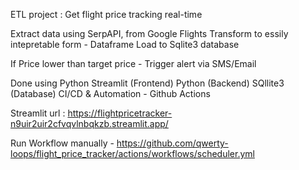 ETL project : Get flight price tracking real-time

Extract data using SerpAPI, from Google Flights
Transform to essily intepretable form - Dataframe
Load to Sqlite3 database

If Price lower than target price - Trigger alert via SMS/Email

Done using Python
Streamlit (Frontend)
Python (Backend)
SQllite3 (Database)
CI/CD & Automation - Github Actions


Streamlit url : https://flightpricetracker-n9uir2uir2cfvqvlnbqkzb.streamlit.app/

Run Workflow manually - https://github.com/qwerty-loops/flight_price_tracker/actions/workflows/scheduler.yml
